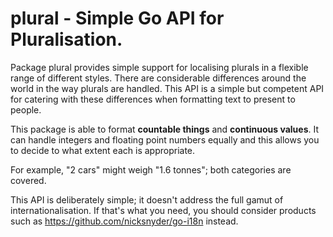 # plural - Simple Go API for Pluralisation.

Package plural provides simple support for localising plurals in a flexible range of different styles.
There are considerable differences around the world in the way plurals are handled. This API is
a simple but competent API for catering with these differences when formatting text to
present to people.

This package is able to format **countable things** and **continuous values**. It can handle integers
and floating point numbers equally and this allows you to decide to what extent each is appropriate.

For example, "2 cars" might weigh "1.6 tonnes"; both categories are covered.

This API is deliberately simple; it doesn't address the full gamut of internationalisation. If that's
what you need, you should consider products such as https://github.com/nicksnyder/go-i18n instead.
